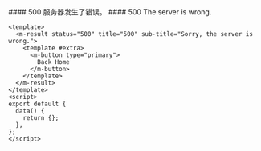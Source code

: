 <cn>
#### 500
服务器发生了错误。
</cn>

<us>
#### 500
The server is wrong.
</us>

```vue
<template>
  <m-result status="500" title="500" sub-title="Sorry, the server is wrong.">
    <template #extra>
      <m-button type="primary">
        Back Home
      </m-button>
    </template>
  </m-result>
</template>
<script>
export default {
  data() {
    return {};
  },
};
</script>
```

